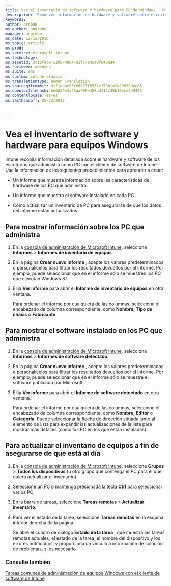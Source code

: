 ```yaml
---
title: Ver el inventario de software y hardware para PC de Windows | Microsoft Docs
description: "Cómo ver información de hardware y software sobre escritorios de Windows que administra como PC con el cliente de software de Intune."
keywords: 
author: arob98
ms.author: angrobe
manager: angrobe
ms.date: 12/15/2016
ms.topic: article
ms.prod: 
ms.service: microsoft-intune
ms.technology: 
ms.assetid: 3c10f4c9-520b-4864-92fc-a45a9f640ad4
ms.reviewer: owenyen
ms.suite: ems
ms.custom: intune-classic
ms.translationtype: Human Translation
ms.sourcegitcommit: 9ff1adae93fe6873f5551cf58b1a2e89638dee85
ms.openlocfilehash: be6089e4a45aa906e458ad114c45b10bce4b9405
ms.contentlocale: es-es
ms.lasthandoff: 05/23/2017


---
```


# <a name="view-hardware-and-software-inventory-for-windows-pcs"></a>Vea el inventario de software y hardware para equipos Windows

Intune recopila información detallada sobre el hardware y software de los escritorios que administra como PC con el cliente de software de Intune. Use la información de los siguientes procedimientos para aprender a crear:

-   Un informe que muestra información sobre las características de hardware de los PC que administra.

-   Un informe que muestra el software instalado en cada PC.

-   Cómo actualizar un inventario de PC para asegurarse de que los datos del informe están actualizados.

## <a name="to-display-information-about-pcs-you-manage"></a>Para mostrar información sobre los PC que administra

1.  En la [consola de administración de Microsoft Intune](https://manage.microsoft.com/), seleccione **Informes** &gt; **Informes de inventario de equipos**.

2.  En la página **Crear nuevo informe** , acepte los valores predeterminados o personalícelos para filtrar los resultados devueltos por el informe. Por ejemplo, puede seleccionar que en el informe solo se muestren los PC que ejecutan Windows 8.1.

3.  Elija **Ver informe** para abrir el **Informe de inventario de equipos** en otra ventana.

    Para ordenar el informe por cualquiera de las columnas, seleccione el encabezado de columna correspondiente, como **Nombre**, **Tipo de chasis** o **Fabricante**.

## <a name="to-display-software-installed-on-pcs-you-manage"></a>Para mostrar el software instalado en los PC que administra

1.  En la [consola de administración de Microsoft Intune](https://manage.microsoft.com/), seleccione **Informes** &gt; **Informes de software detectado**.

2.  En la página **Crear nuevo informe** , acepte los valores predeterminados o personalícelos para filtrar los resultados devueltos por el informe. Por ejemplo, puede seleccionar que en el informe sólo se muestre el software publicado por Microsoft.

3.  Elija **Ver informe** para abrir el **Informe de software detectado** en otra ventana.

    Para ordenar el informe por cualquiera de las columnas, seleccione el encabezado de columna correspondiente, como **Nombre**, **Editor** o **Categoría**. Puede seleccionar la flecha de dirección situada junto al elemento de lista para expandir las actualizaciones de la lista para mostrar más detalles (como los PC en los que están instaladas).

## <a name="to-refresh-computer-inventory-to-ensure-it-is-current"></a>Para actualizar el inventario de equipos a fin de asegurarse de que está al día

1.  En la [consola de administración de Microsoft Intune](https://manage.microsoft.com/), seleccione **Grupos** &gt; **Todos los dispositivos**  (u otro grupo que contenga el PC para el que quiera actualizar el inventario).

2.  Seleccione un PC o mantenga presionada la tecla **Ctrl** para seleccionar varios PC.

3.  En la barra de tareas, seleccione **Tareas remotas** &gt; **Actualizar inventario**.

4.  Para ver el estado de la tarea, seleccione **Tareas remotas** en la esquina inferior derecha de la página.

    Se abre el cuadro de diálogo **Estado de la tarea** , que muestra las tareas remotas actuales, el estado de la tarea, el nombre del dispositivo y los errores notificados, y proporciona un vínculo a información de solución de problemas, si es necesario.

### <a name="see-also"></a>Consulte también

[Tareas comunes de administración de equipos Windows con el cliente de software de Intune](common-windows-pc-management-tasks-with-the-microsoft-intune-computer-client.md)
